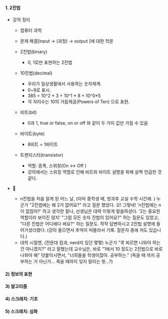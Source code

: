 #### 1. 2진법

- 강의 정리

  - 컴퓨터 과학

  - 문제 해결[input -> (과정) -> output ]에 대한 학문

  - 2진법(binary)
    - 0, 1로만 표현하는 2진법
  - 10진법(decimal)
    - 우리가 일상생활에서 사용하는 숫자체계.
    - 0~9로 표시. 
    - 385 = 10^2 * 3 + 10^1 * 8 + 10^0*5
    - 각 자리수는 10의 거듭제곱(Powers of Ten) 으로 표현.
  - 비트(bit)
    - 0과 1, true or false, on or off 와 같이 두 가지 값만 가질 수 있음
  - 바이트(byte)
    - 8비트 = 1바이트
  - 트랜지스터(transistor)
    - 역할: 증폭, 스위칭(On <-> Off )
    - 강의에서는 스위칭 역할로 인해 비트와 바이트 설명을 위해 살짝 언급한 것 같다.

- :thinking:

  - n진법을 처음 알게 된 어느 날, (아마 중학생 때, 방과후 교실 수학 시간에. )
    누군가 "2진법에는 왜 2가 없어요?" 라고 질문 했었다.
    오! 그렇네! 'n진법에는 n이 없잖아?' 하고 생각한 찰나,
    선생님은 대략 이렇게 말씀하셨다.
    '2는 중요한 역할이라 보이진 않지'
    "그럼 모든 숫자 진법이 있어요?" 하는 질문도 있었고,
    "다른 진법은 어디에다 써요?" 하는 질문도.
    착착 답변하시고 2진법 설명에 들어가셨더랬다.
    (강의 들으면서 추억이 떠올라서 기록. 질문자 중에 저도 있습니다.)
  - 대학 시절엔, (전문대 컴과, nerd끼 있던 몇몇)
    누군가 "쿡 찌르면 나와야 하는 건 아니겠지?" 라고 말했는데
    교수님은, 바로 "1에서 10 정도는 2진법으로 바로 나와야 해" 
    덧붙이시면서, "너희들을 학생이잖아. 공부하는."
    (죽을 때 까지 공부하는 거 아닌가... 죽을 때까지 잊지 말라는 뜻...?)

#### 2) 정보의 표현

#### 3) 알고리즘

#### 4) 스크래치: 기초

#### 5) 스크래치: 심화





